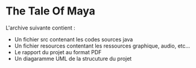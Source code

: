 # The Tale Of Maya

L'archive suivante contient :
- Un fichier src contenant les codes sources java
- Un fichier resources contentant les ressources graphique, audio, etc…
- Le rapport du projet au format PDF
- Un diagaramme UML de la strucuture du projet

